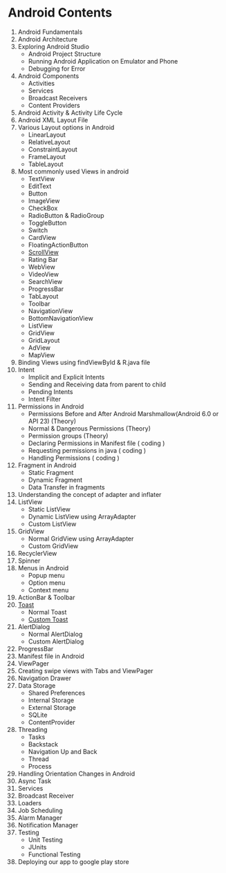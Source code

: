 # Android Contents
1. Android Fundamentals
2. Android Architecture
3. Exploring Android Studio
   - Android Project Structure
   - Running Android Application on Emulator and Phone
   - Debugging for Error
4. Android Components
   - Activities
   - Services
   - Broadcast Receivers
   - Content Providers
5. Android Activity & Activity Life Cycle
6. Android XML Layout File
7. Various Layout options in Android
    - LinearLayout
    - RelativeLayout
    - ConstraintLayout
    - FrameLayout
    - TableLayout
8. Most commonly used Views in android
   - TextView
   - EditText
   - Button
   - ImageView
   - CheckBox
   - RadioButton & RadioGroup
   - ToggleButton
   - Switch
   - CardView
   - FloatingActionButton
   - [ScrollView](https://www.youtube.com/watch?v=wzcFPFCYjFQ)
   - Rating Bar
   - WebView
   - VideoView
   - SearchView
   - ProgressBar
   - TabLayout
   - Toolbar
   - NavigationView
   - BottomNavigationView
   - ListView
   - GridView
   - GridLayout
   - AdView
   - MapView
9. Binding Views using findViewById  &  R.java file
10. Intent
      - Implicit and Explicit Intents
      - Sending and Receiving data from parent to child 
      - Pending Intents
      - Intent Filter
11. Permissions in Android
      - Permissions Before and After Android Marshmallow(Android 6.0 or API 23) (Theory)
      - Normal & Dangerous Permissions (Theory)
      - Permission groups (Theory)
      - Declaring Permissions in Manifest file ( coding )
      - Requesting permissions in java ( coding )
      - Handling Permissions ( coding )
12. Fragment in Android
      - Static Fragment
      - Dynamic Fragment
      - Data Transfer in fragments
13. Understanding the concept of adapter and inflater
14. ListView
      - Static ListView
      - Dynamic ListView using ArrayAdapter
      - Custom ListView
15. GridView
    - Normal GridView using ArrayAdapter
    - Custom GridView
16. RecyclerView 
17. Spinner
18. Menus in Android
    - Popup menu
    - Option menu
    - Context menu
19. ActionBar & Toolbar
20. [Toast](https://www.youtube.com/watch?v=sVx46awjtFQ)
      - Normal Toast
      - [Custom Toast](https://www.youtube.com/playlist?list=PLLDv5YXzs14grf4yHbEd5kbFFh6_pvcFG)
21. AlertDialog
      - Normal AlertDialog
      - Custom AlertDialog
22. ProgressBar
23. Manifest file in Android
24. ViewPager
25. Creating swipe views with Tabs and ViewPager
26. Navigation Drawer
27. Data Storage
      - Shared Preferences
      - Internal Storage
      - External Storage
      - SQLite
      - ContentProvider
28. Threading
      - Tasks
      - Backstack
      - Navigation Up and Back
      - Thread
      - Process
29. Handling Orientation Changes in Android
30. Async Task
31. Services
32. Broadcast Receiver
33. Loaders
34. Job Scheduling
35. Alarm Manager
36. Notification Manager
37. Testing
      - Unit Testing
      - JUnits
      - Functional Testing
38. Deploying our app to google play store











   
  
